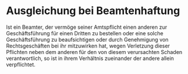 # Ausgleichung bei Beamtenhaftung

Ist ein Beamter, der vermöge seiner Amtspflicht einen anderen zur Geschäftsführung für einen Dritten zu bestellen oder eine solche Geschäftsführung zu beaufsichtigen oder durch Genehmigung von Rechtsgeschäften bei ihr mitzuwirken hat, wegen Verletzung dieser Pflichten neben dem anderen für den von diesem verursachten Schaden verantwortlich, so ist in ihrem Verhältnis zueinander der andere allein verpflichtet.
